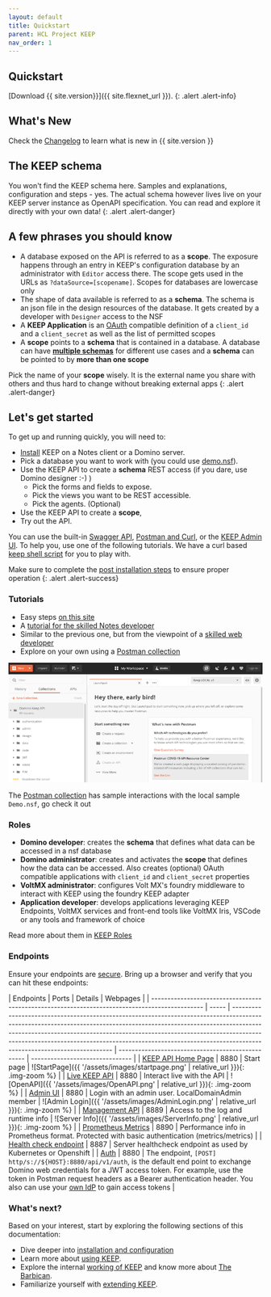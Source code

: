 ```yaml
---
layout: default
title: Quickstart
parent: HCL Project KEEP
nav_order: 1
---
```


## Quickstart

[Download {{ site.version}}]({{ site.flexnet_url }}).
{: .alert .alert-info}

## What's New

Check the [Changelog](../references/changelog) to learn what is new in {{ site.version }}

## The KEEP schema

You won't find the KEEP schema here. Samples and explanations, configuration and steps - yes. The actual schema however lives live on your KEEP server instance as OpenAPI specification. You can read and explore it directly with your own data!
{: .alert .alert-danger}

## A few phrases you should know

- A database exposed on the API is referred to as a **scope**. The exposure happens through an entry in KEEP's configuration database by an administrator with `Editor` access there. The scope gets used in the URLs as `?dataSource=[scopename]`. Scopes for databases are lowercase only
- The shape of data available is referred to as a **schema**. The schema is an json file in the design resources of the database. It gets created by a developer with `Designer` access to the NSF
- A **KEEP Application** is an [OAuth](https://oauth.net/) compatible definition of a `client_id` and a `client_secret` as well as the list of permitted scopes
- A **scope** points to a **schema** that is contained in a database. A database can have [**multiple schemas**](../assets/images/KeepSchemaToApp.png) for different use cases and a **schema** can be pointed to by **more than one scope**

Pick the name of your **scope** wisely. It is the external name you share with others and thus hard to change without breaking external apps
{: .alert .alert-danger}

## Let's get started

To get up and running quickly, you will need to:

- [Install](../installconfig/index) KEEP on a Notes client or a Domino server.
- Pick a database you want to work with (you could use [demo.nsf](../references/downloads)).
- Use the KEEP API to create a **schema** REST access (if you dare, use Domino designer :-) )
  - Pick the forms and fields to expose.
  - Pick the views you want to be REST accessible.
  - Pick the agents. (Optional)
- Use the KEEP API to create a **scope**,
- Try out the API.

You can use the built-in [Swagger API](../tutorial/swagger), [Postman and Curl](../tutorial/postmancurl), or the [KEEP Admin UI](../tutorial/adminui). To help you, use one of the following tutorials. We have a curl based [keep shell script](../references/downloads) for you to play with.

Make sure to complete the [post installation steps](../installconfig/installation/postinstallation) to ensure proper operation
{: .alert .alert-success}

### Tutorials

- Easy steps [on this site](../tutorial)
- A [tutorial for the skilled Notes developer](https://opensource.hcltechsw.com/domino-keep-tutorials/pages/todo/index)
- Similar to the previous one, but from the viewpoint of a [skilled web developer](https://opensource.hcltechsw.com/domino-keep-tutorials/pages/domino-new/index#pre-requisites)
- Explore on your own using a [Postman collection](../references/downloads)

![OpenAPI](../assets/images/postman.png)

The [Postman collection](../references/downloads) has sample interactions with the local sample `Demo.nsf`, go check it out

### Roles

- **Domino developer**: creates the **schema** that defines what data can be accessed in a nsf database
- **Domino administrator**: creates and activates the **scope** that defines how the data can be accessed. Also creates (optional) OAuth compatible applications with `client_id` and `client_secret` properties
- **VoltMX administrator**: configures Volt MX's foundry middleware to interact with KEEP using the foundry KEEP adapter
- **Application developer**: develops applications leveraging KEEP Endpoints, VoltMX services and front-end tools like VoltMX Iris, VSCode or any tools and framework of choice

Read more about them in [KEEP Roles](../usingkeep/roles)

### Endpoints

Ensure your endpoints are [secure](../installconfig/configuration/security/securingKEEPEndpoints).
Bring up a browser and verify that you can hit these endpoints:

| Endpoints                                                                                      | Ports | Details                                                                                                                                                                                                                                                                                                                                                           | Webpages                                          |
| ---------------------------------------------------------------------------------------------- | ----- | ----------------------------------------------------------------------------------------------------------------------------------------------------------------------------------------------------------------------------------------------------------------------------------------------------------------------------------------------------------------- | ------------------------------------------------- | ------------------------------- |
| [KEEP API Home Page](http://localhost:8880/)                                                   | 8880  | Start page                                                                                                                                                                                                                                                                                                                                                        | ![StartPage]({{ '/assets/images/startpage.png'    | relative_url }}){: .img-zoom %} |
| [Live KEEP API](http://localhost:8880/openapi/index.html?url=/api/v1/schema/openapi.core.json) | 8880  | Interact live with the API                                                                                                                                                                                                                                                                                                                                        | ![OpenAPI]({{ '/assets/images/OpenAPI.png'        | relative_url }}){: .img-zoom %} |
| [Admin UI](http://localhost:8880/admin/ui/)                                                    | 8880  | Login with an admin user. LocalDomainAdmin member                                                                                                                                                                                                                                                                                                                 | ![Admin Login]({{ '/assets/images/AdminLogin.png' | relative_url }}){: .img-zoom %} |
| [Management API](http://localhost:8889/)                                                       | 8889  | Access to the log and runtime info                                                                                                                                                                                                                                                                                                                                | ![Server Info]({{ '/assets/images/ServerInfo.png' | relative_url }}){: .img-zoom %} |
| [Prometheus Metrics](http://localhost:8890/)                                                   | 8890  | Performance info in Prometheus format. Protected with basic authentication (metrics/metrics)                                                                                                                                                                                                                                                                      |
| [Health check endpoint](http://localhost:8887/)                                                | 8887  | Server healthcheck endpoint as used by Kubernetes or Openshift                                                                                                                                                                                                                                                                                                    |
| [Auth](http://localhost:8880/api/v1/auth)                                                      | 8880  | The endpoint, `[POST] http/s://${HOST}:8880/api/v1/auth`, is the default end point to exchange Domino web credentials for a JWT access token. For example, use the token in Postman request headers as a Bearer authentication header. You also can use your [own IdP](../installconfig/configuration/security/configuringIdentityProvider) to gain access tokens |

### What's next?

Based on your interest, start by exploring the following sections of this documentation:

- Dive deeper into [installation and configuration](../installconfig/index)
- Learn more about [using KEEP](../usingkeep/index).
- Explore the internal [working of KEEP](../howkeepworks/index) and know more about [The Barbican](../howkeepworks/barbican).
- Familiarize yourself with [extending KEEP](../extendingkeep/index).
